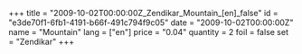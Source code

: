 +++
title = "2009-10-02T00:00:00Z_Zendikar_Mountain_[en]_false"
id = "e3de70f1-6fb1-4191-b66f-491c794f9c05"
date = "2009-10-02T00:00:00Z"
name = "Mountain"
lang = ["en"]
price = "0.04"
quantity = 2
foil = false
set = "Zendikar"
+++
